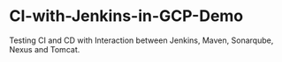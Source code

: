 # CI-with-Jenkins-in-GCP-Demo
Testing CI and CD with Interaction between Jenkins, Maven, Sonarqube, Nexus and Tomcat.
